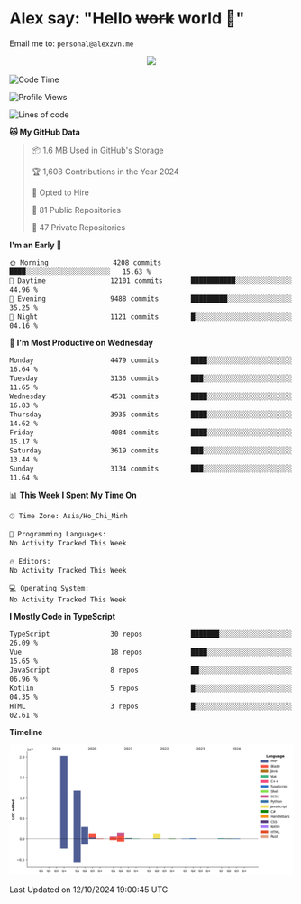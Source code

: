 # Alex say: "Hello ~~work~~ world 🐾"
Email me to: `personal@alexzvn.me`


<p align=center>
  <a href="https://skillicons.dev">
    <img src="https://skillicons.dev/icons?i=ts,js,php,nodejs,bun,vue,nuxt,react,svelte,tauri,laravel,rust,mongodb,docker,electron,redis,rabbitmq,tailwind,git,cloudflare,elysia,mysql,nginx,rollupjs,sentry,ubuntu,yarn,html,css,vite" />
  </a>
</p>

<!--START_SECTION:waka-->
![Code Time](http://img.shields.io/badge/Code%20Time-1%2C066%20hrs%2055%20mins-blue)

![Profile Views](http://img.shields.io/badge/Profile%20Views-0-blue)

![Lines of code](https://img.shields.io/badge/From%20Hello%20World%20I%27ve%20Written-40.6%20million%20lines%20of%20code-blue)

**🐱 My GitHub Data** 

> 📦 1.6 MB Used in GitHub's Storage 
 > 
> 🏆 1,608 Contributions in the Year 2024
 > 
> 💼 Opted to Hire
 > 
> 📜 81 Public Repositories 
 > 
> 🔑 47 Private Repositories 
 > 
**I'm an Early 🐤** 

```text
🌞 Morning                4208 commits        ████░░░░░░░░░░░░░░░░░░░░░   15.63 % 
🌆 Daytime                12101 commits       ███████████░░░░░░░░░░░░░░   44.96 % 
🌃 Evening                9488 commits        █████████░░░░░░░░░░░░░░░░   35.25 % 
🌙 Night                  1121 commits        █░░░░░░░░░░░░░░░░░░░░░░░░   04.16 % 
```
📅 **I'm Most Productive on Wednesday** 

```text
Monday                   4479 commits        ████░░░░░░░░░░░░░░░░░░░░░   16.64 % 
Tuesday                  3136 commits        ███░░░░░░░░░░░░░░░░░░░░░░   11.65 % 
Wednesday                4531 commits        ████░░░░░░░░░░░░░░░░░░░░░   16.83 % 
Thursday                 3935 commits        ████░░░░░░░░░░░░░░░░░░░░░   14.62 % 
Friday                   4084 commits        ████░░░░░░░░░░░░░░░░░░░░░   15.17 % 
Saturday                 3619 commits        ███░░░░░░░░░░░░░░░░░░░░░░   13.44 % 
Sunday                   3134 commits        ███░░░░░░░░░░░░░░░░░░░░░░   11.64 % 
```


📊 **This Week I Spent My Time On** 

```text
🕑︎ Time Zone: Asia/Ho_Chi_Minh

💬 Programming Languages: 
No Activity Tracked This Week

🔥 Editors: 
No Activity Tracked This Week

💻 Operating System: 
No Activity Tracked This Week
```

**I Mostly Code in TypeScript** 

```text
TypeScript               30 repos            ███████░░░░░░░░░░░░░░░░░░   26.09 % 
Vue                      18 repos            ████░░░░░░░░░░░░░░░░░░░░░   15.65 % 
JavaScript               8 repos             ██░░░░░░░░░░░░░░░░░░░░░░░   06.96 % 
Kotlin                   5 repos             █░░░░░░░░░░░░░░░░░░░░░░░░   04.35 % 
HTML                     3 repos             █░░░░░░░░░░░░░░░░░░░░░░░░   02.61 % 
```



**Timeline**

![Lines of Code chart](https://raw.githubusercontent.com/alexzvn/alexzvn/main/assets/bar_graph.png)


 Last Updated on 12/10/2024 19:00:45 UTC
<!--END_SECTION:waka-->
